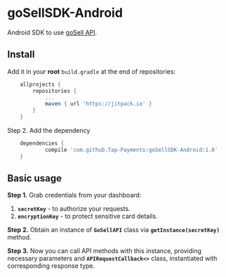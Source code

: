 # goSellSDK-Android
Android SDK to use [goSell API][1].


Install
--------
Add it in your **root** `build.gradle` at the end of repositories:
```groovy
	allprojects {
		repositories {
			...
			maven { url 'https://jitpack.io' }
		}
	}
```
Step 2. Add the dependency
```groovy
	dependencies {
	        compile 'com.github.Tap-Payments:goSellSDK-Android:1.0'
	}
```

Basic usage
-------------

**Step 1.** Grab credentials from your dashboard:<br>
1. **`secretKey`** - to authorize your requests.
2. **`encryptionKey`** - to protect sensitive card details.

**Step 2.** Obtain an instance of **`GoSellAPI`** class via **`getInstance(secretKey)`** method.

**Step 3.** Now you can call API methods with this instance, providing necessary parameters and **`APIRequestCallback<>`** class, instantiated with corresponding response type.

[1]:https://www.tap.company/developers/
